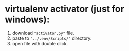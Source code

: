 # virtualenv activator (just for windows):

1. download <code>"activator.py"</code> file.
2. paste to <code>"../.env/Scripts/"</code> directory.
3. open file with double click.
